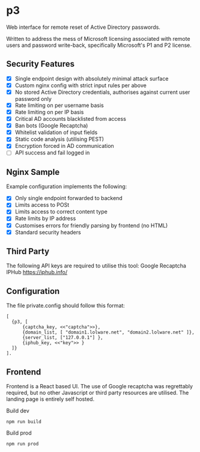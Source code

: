 p3
=====

Web interface for remote reset of Active Directory passwords.

Written to address the mess of Microsoft licensing associated with remote users and password write-back, specifically Microsoft's P1 and P2 license.

Security Features
--------------
- [x] Single endpoint design with absolutely minimal attack surface
- [x] Custom nginx config with strict input rules per above
- [x] No stored Active Directory credentials, authorises against current user password only
- [x] Rate limiting on per username basis
- [x] Rate limiting on per IP basis
- [x] Critical AD accounts blacklisted from access
- [x] Ban bots (Google Recaptcha)
- [x] Whitelist validation of input fields
- [x] Static code analysis (utilising PEST)
- [x] Encryption forced in AD communication
- [ ] API success and fail logged in

Nginx Sample
------------
Example configuration implements the following:
- [x] Only single endpoint forwarded to backend
- [x] Limits access to POSt
- [x] Limits access to correct content type
- [x] Rate limits by IP address
- [x] Customises errors for friendly parsing by frontend (no HTML)
- [x] Standard security headers

Third Party
-----------

The following API keys are required to utilise this tool:
Google Recaptcha
IPHub https://iphub.info/

Configuration
-------------
The file private.config should follow this format:
```
[
  {p3, [
      {captcha_key, <<"captcha">>},
      {domain_list, [ "domain1.lolware.net", "domain2.lolware.net" ]},
      {server_list, ["127.0.0.1"] },
      {iphub_key, <<"key">> }
  ]}
].

```

Frontend
--------
Frontend is a React based UI.
The use of Google recaptcha was regrettably required, but no other Javascript or third party resources are utilised. The landing page is entirely self hosted.

Build dev

    npm run build

Build prod

    npm run prod
